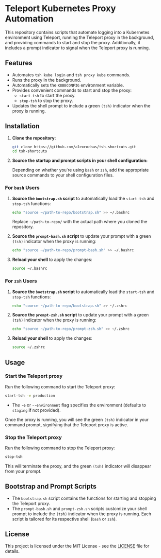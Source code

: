# Teleport Kubernetes Proxy Automation

This repository contains scripts that automate logging into a Kubernetes environment using Teleport, running the Teleport proxy in the background, and providing commands to start and stop the proxy. Additionally, it includes a prompt indicator to signal when the Teleport proxy is running.

## Features

- Automates `tsh kube login` and `tsh proxy kube` commands.
- Runs the proxy in the background.
- Automatically sets the `KUBECONFIG` environment variable.
- Provides convenient commands to start and stop the proxy:
  - `start-tsh` to start the proxy.
  - `stop-tsh` to stop the proxy.
- Updates the shell prompt to include a green `(tsh)` indicator when the proxy is running.

## Installation

1. **Clone the repository:**

   ```bash
   git clone https://github.com/alexrochas/tsh-shortcuts.git
   cd tsh-shortcuts
   ```

2. **Source the startup and prompt scripts in your shell configuration:**

   Depending on whether you're using `bash` or `zsh`, add the appropriate source commands to your shell configuration files.

### For `bash` Users

1. **Source the `bootstrap.sh` script** to automatically load the `start-tsh` and `stop-tsh` functions:

   ```bash
   echo "source ~/path-to-repo/bootstrap.sh" >> ~/.bashrc
   ```

   Replace `~/path-to-repo/` with the actual path where you cloned the repository.

2. **Source the `prompt-bash.sh` script** to update your prompt with a green `(tsh)` indicator when the proxy is running:

   ```bash
   echo "source ~/path-to-repo/prompt-bash.sh" >> ~/.bashrc
   ```

3. **Reload your shell** to apply the changes:

   ```bash
   source ~/.bashrc
   ```

### For `zsh` Users

1. **Source the `bootstrap.sh` script** to automatically load the `start-tsh` and `stop-tsh` functions:

   ```bash
   echo "source ~/path-to-repo/bootstrap.sh" >> ~/.zshrc
   ```

2. **Source the `prompt-zsh.sh` script** to update your prompt with a green `(tsh)` indicator when the proxy is running:

   ```bash
   echo "source ~/path-to-repo/prompt-zsh.sh" >> ~/.zshrc
   ```

3. **Reload your shell** to apply the changes:

   ```bash
   source ~/.zshrc
   ```

## Usage

### Start the Teleport proxy

Run the following command to start the Teleport proxy:

```bash
start-tsh -e production
```

- The `-e` or `--environment` flag specifies the environment (defaults to `staging` if not provided).

Once the proxy is running, you will see the green `(tsh)` indicator in your command prompt, signifying that the Teleport proxy is active.

### Stop the Teleport proxy

Run the following command to stop the Teleport proxy:

```bash
stop-tsh
```

This will terminate the proxy, and the green `(tsh)` indicator will disappear from your prompt.

## Bootstrap and Prompt Scripts

- The `bootstrap.sh` script contains the functions for starting and stopping the Teleport proxy.
- The `prompt-bash.sh` and `prompt-zsh.sh` scripts customize your shell prompt to include the `(tsh)` indicator when the proxy is running. Each script is tailored for its respective shell (`bash` or `zsh`).

## License

This project is licensed under the MIT License - see the [LICENSE](LICENSE) file for details.
